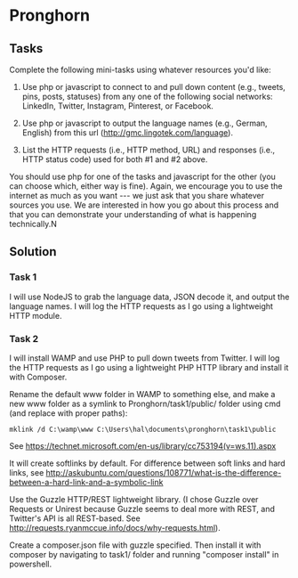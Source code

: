 # Pronghorn

## Tasks

Complete the following mini-tasks using whatever resources you'd like:

1. Use php or javascript to connect to and pull down content (e.g., tweets, pins, posts, statuses) from any one of the following social networks: LinkedIn, Twitter, Instagram, Pinterest, or Facebook.

2. Use php or javascript to output the language names (e.g., German, English) from this url (http://gmc.lingotek.com/language).

3. List the HTTP requests (i.e., HTTP method, URL) and responses (i.e., HTTP status code) used for both #1 and #2 above.

You should use php for one of the tasks and javascript for the other (you can choose which, either way is fine).  Again, we encourage you to use the internet as much as you want --- we just ask that you share whatever sources you use.  We are interested in how you go about this process and that you can demonstrate your understanding of what is happening technically.N

## Solution

### Task 1

I will use NodeJS to grab the language data, JSON decode it, and output the language names. I will log the HTTP requests as I go using a lightweight HTTP module.

### Task 2

I will install WAMP and use PHP to pull down tweets from Twitter. I will log the HTTP requests as I go using a lightweight PHP HTTP library and install it with Composer.

Rename the default www folder in WAMP to something else, and make a new www folder as a symlink to Pronghorn/task1/public/ folder using cmd (and replace with proper paths):

    mklink /d C:\wamp\www C:\Users\hal\documents\pronghorn\task1\public

See https://technet.microsoft.com/en-us/library/cc753194(v=ws.11).aspx

It will create softlinks by default. For difference between soft links and hard links, see http://askubuntu.com/questions/108771/what-is-the-difference-between-a-hard-link-and-a-symbolic-link

Use the Guzzle HTTP/REST lightweight library. (I chose Guzzle over Requests or Unirest because Guzzle seems to deal more with REST, and Twitter's API is all REST-based. See http://requests.ryanmccue.info/docs/why-requests.html).

Create a composer.json file with guzzle specified. Then install it with composer by navigating to task1/ folder and running "composer install" in powershell.






